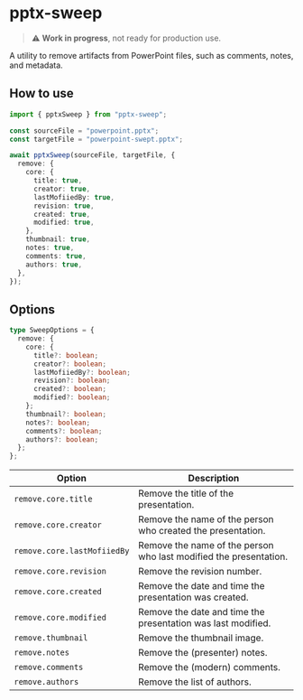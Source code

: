 # pptx-sweep

> ⚠ **Work in progress**, not ready for production use.

A utility to remove artifacts from PowerPoint files, such as comments, notes, and metadata.

## How to use

```typescript
import { pptxSweep } from "pptx-sweep";

const sourceFile = "powerpoint.pptx";
const targetFile = "powerpoint-swept.pptx";

await pptxSweep(sourceFile, targetFile, {
  remove: {
    core: {
      title: true,
      creator: true,
      lastMofiiedBy: true,
      revision: true,
      created: true,
      modified: true,
    },
    thumbnail: true,
    notes: true,
    comments: true,
    authors: true,
  },
});
```

## Options

```typescript
type SweepOptions = {
  remove: {
    core: {
      title?: boolean;
      creator?: boolean;
      lastMofiiedBy?: boolean;
      revision?: boolean;
      created?: boolean;
      modified?: boolean;
    };
    thumbnail?: boolean;
    notes?: boolean;
    comments?: boolean;
    authors?: boolean;
  };
};
```

| Option                      | Description                                                       |
| --------------------------- | ----------------------------------------------------------------- |
| `remove.core.title`         | Remove the title of the presentation.                             |
| `remove.core.creator`       | Remove the name of the person who created the presentation.       |
| `remove.core.lastMofiiedBy` | Remove the name of the person who last modified the presentation. |
| `remove.core.revision`      | Remove the revision number.                                       |
| `remove.core.created`       | Remove the date and time the presentation was created.            |
| `remove.core.modified`      | Remove the date and time the presentation was last modified.      |
| `remove.thumbnail`          | Remove the thumbnail image.                                       |
| `remove.notes`              | Remove the (presenter) notes.                                     |
| `remove.comments`           | Remove the (modern) comments.                                     |
| `remove.authors`            | Remove the list of authors.                                       |
